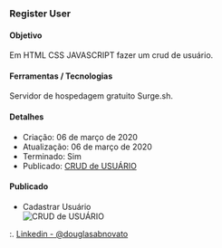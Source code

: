 ### Register User

#### Objetivo

Em HTML CSS JAVASCRIPT fazer um crud de usuário.

#### Ferramentas / Tecnologias

Servidor de hospedagem gratuito Surge.sh.

#### Detalhes

- Criação: 06 de março de 2020
- Atualização: 06 de março de 2020
- Terminado: Sim 
- Publicado: [CRUD de USUÁRIO](https://condemned-creature.surge.sh)

#### Publicado

- Cadastrar Usuário <br/>
![CRUD de USUÁRIO](/tela-1.jpg)<br/>

:. [Linkedin - @douglasabnovato](https://www.linkedin.com/in/douglasabnovato/)
